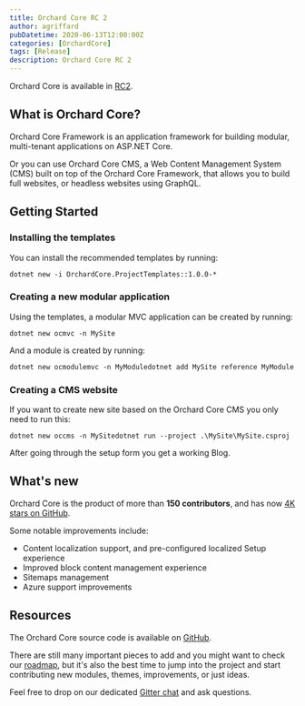 ```yaml
---
title: Orchard Core RC 2
author: agriffard
pubDatetime: 2020-06-13T12:00:00Z
categories: [OrchardCore]
tags: [Release]
description: Orchard Core RC 2
---
```


Orchard Core is available in [RC2](https://github.com/OrchardCMS/OrchardCore/releases/tag/1.0.0-rc2).

## What is Orchard Core?

Orchard Core Framework is an application framework for building modular, multi-tenant applications on ASP.NET Core.

Or you can use Orchard Core CMS, a Web Content Management System (CMS) built on top of the Orchard Core Framework, that allows you to build full websites, or headless websites using GraphQL.

## Getting Started

### Installing the templates

You can install the recommended templates by running:

`dotnet new -i OrchardCore.ProjectTemplates::1.0.0-*`

### Creating a new modular application

Using the templates, a modular MVC application can be created by running:

`dotnet new ocmvc -n MySite`

And a module is created by running:

`dotnet new ocmodulemvc -n MyModuledotnet add MySite reference MyModule`

### Creating a CMS website

If you want to create new site based on the Orchard Core CMS you only need to run this:

`dotnet new occms -n MySitedotnet run --project .\MySite\MySite.csproj`

After going through the setup form you get a working Blog.

## What's new

Orchard Core is the product of more than **150 contributors**, and has now [4K stars on GitHub](https://github.com/orchardcms/orchardcore).

Some notable improvements include:

- Content localization support, and pre-configured localized Setup experience
- Improved block content management experience
- Sitemaps management
- Azure support improvements

## Resources

The Orchard Core source code is available on [GitHub](https://github.com/OrchardCMS/OrchardCore).

There are still many important pieces to add and you might want to check our [roadmap](https://github.com/OrchardCMS/OrchardCore/wiki/Roadmap), but it's also the best time to jump into the project and start contributing new modules, themes, improvements, or just ideas.

Feel free to drop on our dedicated [Gitter chat](https://gitter.im/OrchardCMS/OrchardCore) and ask questions.
